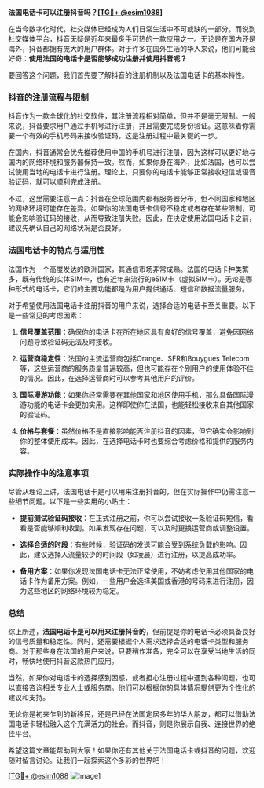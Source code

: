 **法国电话卡可以注册抖音吗？[[TG💪+ @esim1088](https://t.me/s/esim1088)]**

在当今数字化时代，社交媒体已经成为人们日常生活中不可或缺的一部分。而说到社交媒体平台，抖音无疑是近年来最炙手可热的一款应用之一。无论是在国内还是海外，抖音都拥有庞大的用户群体。对于许多在国外生活的华人来说，他们可能会好奇：**使用法国的电话卡是否能够成功注册并使用抖音呢？**

要回答这个问题，我们首先要了解抖音的注册机制以及法国电话卡的基本特性。

### 抖音的注册流程与限制

抖音作为一款全球化的社交软件，其注册流程相对简单，但并不是毫无限制。一般来说，抖音要求用户通过手机号进行注册，并且需要完成身份验证。这意味着你需要一个有效的手机号码来接收验证码，这是注册过程中最关键的一步。

在国内，抖音通常会优先推荐使用中国的手机号进行注册，因为这样可以更好地与国内的网络环境和服务器保持一致。然而，如果你身在海外，比如法国，也可以尝试使用当地的电话卡进行注册。理论上，只要你的电话卡能够正常接收短信或语音验证码，就可以顺利完成注册。

不过，这里需要注意一点：抖音在全球范围内都有服务器分布，但不同国家和地区的网络环境可能存在差异。如果你的法国电话卡信号不稳定或者存在某些限制，可能会影响验证码的接收，从而导致注册失败。因此，在决定使用法国电话卡之前，建议先确认自己的网络状况是否良好。

### 法国电话卡的特点与适用性

法国作为一个高度发达的欧洲国家，其通信市场非常成熟。法国的电话卡种类繁多，既有传统的实体SIM卡，也有近年来流行的eSIM卡（虚拟SIM卡）。无论是哪种形式的电话卡，它们的主要功能都是为用户提供通话、短信和数据流量服务。

对于希望使用法国电话卡注册抖音的用户来说，选择合适的电话卡至关重要。以下是一些常见的考虑因素：

1. **信号覆盖范围**：确保你的电话卡在所在地区具有良好的信号覆盖，避免因网络问题导致验证码无法及时接收。
   
2. **运营商稳定性**：法国的主流运营商包括Orange、SFR和Bouygues Telecom等，这些运营商的服务质量普遍较高，但也可能存在个别用户的使用体验不佳的情况。因此，在选择运营商时可以参考其他用户的评价。

3. **国际漫游功能**：如果你经常需要在其他国家和地区使用手机，那么具备国际漫游功能的电话卡会更加实用。这样即使你在法国，也能轻松接收来自其他国家的验证码。

4. **价格与套餐**：虽然价格不是直接影响能否注册抖音的因素，但它确实会影响到你的整体使用成本。因此，在选择电话卡时也要综合考虑价格和提供的服务内容。

### 实际操作中的注意事项

尽管从理论上讲，法国电话卡是可以用来注册抖音的，但在实际操作中仍需注意一些细节问题。以下是一些实用的小贴士：

- **提前测试验证码接收**：在正式注册之前，你可以尝试接收一条验证码短信，看看是否能够顺利收到。如果发现存在问题，可以及时更换运营商或调整设置。

- **选择合适的时段**：有些时候，验证码的发送可能会受到系统负载的影响。因此，建议选择人流量较少的时间段（如凌晨）进行注册，以提高成功率。

- **备用方案**：如果你发现法国电话卡无法正常使用，不妨考虑使用其他国家的电话卡作为备用方案。例如，一些用户会选择美国或香港的号码来进行注册，因为这些地区的网络环境较为稳定。

### 总结

综上所述，**法国电话卡是可以用来注册抖音的**，但前提是你的电话卡必须具备良好的信号质量和稳定性。同时，还需要根据个人需求选择合适的电话卡类型和服务商。对于那些身在法国的用户来说，只要稍作准备，完全可以在享受当地生活的同时，畅快地使用抖音这款热门应用。

当然，如果你对电话卡的选择感到困惑，或者担心注册过程中遇到各种问题，也可以直接咨询相关专业人士或服务商。他们可以根据你的具体情况提供更为个性化的建议和支持。

无论你是初来乍到的新移民，还是已经在法国定居多年的华人朋友，都可以借助法国电话卡轻松融入这个充满活力的社会。而抖音，则是你展示自我、连接世界的绝佳平台。

希望这篇文章能帮助到大家！如果你还有其他关于法国电话卡或抖音的问题，欢迎随时留言讨论。让我们一起探索这个多彩的世界吧！

[[TG💪+ @esim1088](https://t.me/s/esim1088) ![Image](https://i.postimg.cc/4NQfJmqS/Snipaste-2025-05-13-00-14-12.png)]